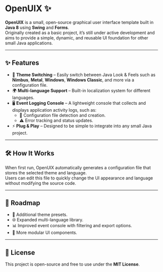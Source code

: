 # OpenUIX ✨

**OpenUIX** is a small, open-source graphical user interface template built in **Java 8** using **Swing** and **Forms**.  
Originally created as a basic project, it’s still under active development and aims to provide a simple, dynamic, and reusable UI foundation for other small Java applications.

---

## ✨ Features
- 🎨 **Theme Switching** – Easily switch between Java Look & Feels such as **Nimbus**, **Metal**, **Windows**, **Windows Classic**, and more via a configuration file.
- 🌍 **Multi-language Support** – Built-in localization system for different languages.
- 🖥 **Event Logging Console** – A lightweight console that collects and displays application activity logs, such as:
    - 📂 Configuration file detection and creation.
    - ⚠️ Error tracking and status updates.
- ⚡ **Plug & Play** – Designed to be simple to integrate into any small Java project.

---

## 🛠 How It Works
When first run, OpenUIX automatically generates a configuration file that stores the selected theme and language.  
Users can edit this file to quickly change the UI appearance and language without modifying the source code.

---

## 🚀 Roadmap
- 🎨 Additional theme presets.
- 🌐 Expanded multi-language library.
- 📊 Improved event console with filtering and export options.
- 🧩 More modular UI components.

---

## 📜 License
This project is open-source and free to use under the **MIT License**.
